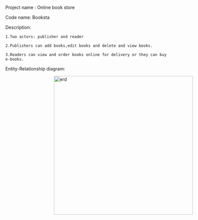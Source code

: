 Project name : Online book store

Code name: Booksta

Description: 

    1.Two actors: publisher and reader
    
    2.Publishers can add books,edit books and delete and view books.
    
    3.Readers can view and order books online for delivery or they can buy e-books.
    
    
Entity-Relationship diagram:

<img style="margin-left:30%;" width="432" alt="erd" src="https://user-images.githubusercontent.com/59819486/180636125-9b663d3a-d78c-49e9-b8fe-d1aa962aa5e3.PNG">
